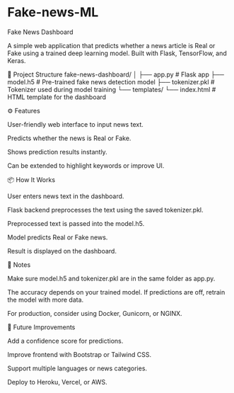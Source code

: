 # Fake-news-ML

Fake News Dashboard

A simple web application that predicts whether a news article is Real or Fake using a trained deep learning model. Built with Flask, TensorFlow, and Keras.

📁 Project Structure
fake-news-dashboard/
│
├── app.py                # Flask app
├── model.h5              # Pre-trained fake news detection model
├── tokenizer.pkl         # Tokenizer used during model training
└── templates/
    └── index.html        # HTML template for the dashboard

⚙️ Features

User-friendly web interface to input news text.

Predicts whether the news is Real or Fake.

Shows prediction results instantly.

Can be extended to highlight keywords or improve UI.


📦 How It Works

User enters news text in the dashboard.

Flask backend preprocesses the text using the saved tokenizer.pkl.

Preprocessed text is passed into the model.h5.

Model predicts Real or Fake news.

Result is displayed on the dashboard.

📌 Notes

Make sure model.h5 and tokenizer.pkl are in the same folder as app.py.

The accuracy depends on your trained model. If predictions are off, retrain the model with more data.

For production, consider using Docker, Gunicorn, or NGINX.

🔮 Future Improvements

Add a confidence score for predictions.

Improve frontend with Bootstrap or Tailwind CSS.

Support multiple languages or news categories.

Deploy to Heroku, Vercel, or AWS.
